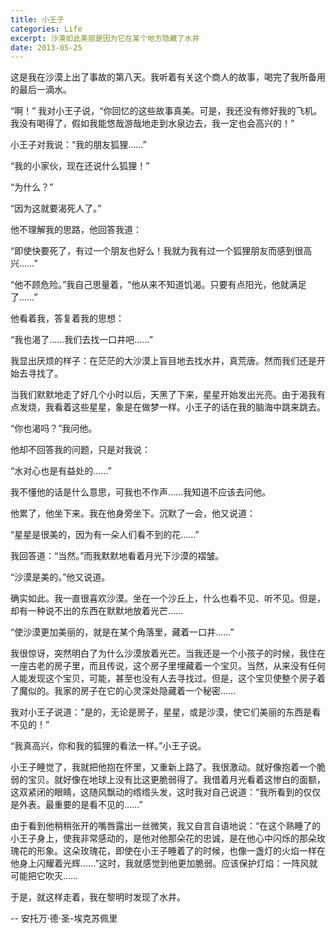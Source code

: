 ```yaml
---
title: 小王子
categories: Life
excerpt: 沙漠如此美丽是因为它在某个地方隐藏了水井
date: 2013-05-25
---
```


这是我在沙漠上出了事故的第八天。我听着有关这个商人的故事，喝完了我所备用的最后一滴水。

“啊！” 我对小王子说，“你回忆的这些故事真美。可是，我还没有修好我的飞机。我没有喝得了，假如我能悠哉游哉地走到水泉边去，我一定也会高兴的！”

小王子对我说：“我的朋友狐狸……”

“我的小家伙，现在还说什么狐狸！”

“为什么？”

“因为这就要渴死人了。”

他不理解我的思路，他回答我道：

“即使快要死了，有过一个朋友也好么！我就为我有过一个狐狸朋友而感到很高兴……”

“他不顾危险。”我自己思量着，“他从来不知道饥渴。只要有点阳光，他就满足了……”

他看着我，答复着我的思想：

“我也渴了……我们去找一口井吧……”

我显出厌烦的样子：在茫茫的大沙漠上盲目地去找水井，真荒唐。然而我们还是开始去寻找了。

当我们默默地走了好几个小时以后，天黑了下来，星星开始发出光亮。由于渴我有点发烧，我看着这些星星，象是在做梦一样。小王子的话在我的脑海中跳来跳去。

“你也渴吗？”我问他。

他却不回答我的问题，只是对我说：

“水对心也是有益处的……”

我不懂他的话是什么意思，可我也不作声……我知道不应该去问他。

他累了，他坐下来。我在他身旁坐下。沉默了一会，他又说道：

“星星是很美的，因为有一朵人们看不到的花……”

我回答道：“当然。”而我默默地看着月光下沙漠的褶皱。

“沙漠是美的。”他又说道。

确实如此。我一直很喜欢沙漠。坐在一个沙丘上，什么也看不见、听不见。但是，却有一种说不出的东西在默默地放着光芒……

“使沙漠更加美丽的，就是在某个角落里，藏着一口井……”

我很惊讶，突然明白了为什么沙漠放着光芒。当我还是一个小孩子的时候，我住在一座古老的房子里，而且传说，这个房子里埋藏着一个宝贝。当然，从来没有任何人能发现这个宝贝，可能，甚至也没有人去寻找过。但是，这个宝贝使整个房子着了魔似的。我家的房子在它的心灵深处隐藏着一个秘密……

我对小王子说道：“是的，无论是房子，星星，或是沙漠，使它们美丽的东西是看不见的！”

“我真高兴，你和我的狐狸的看法一样。”小王子说。

小王子睡觉了，我就把他抱在怀里，又重新上路了。我很激动。就好像抱着一个脆弱的宝贝。就好像在地球上没有比这更脆弱得了。我借着月光看着这惨白的面额，这双紧闭的眼睛，这随风飘动的绺绺头发，这时我对自己说道：“我所看到的仅仅是外表。最重要的是看不见的……”

由于看到他稍稍张开的嘴唇露出一丝微笑，我又自言自语地说：“在这个熟睡了的小王子身上，使我非常感动的，是他对他那朵花的忠诚，是在他心中闪烁的那朵玫瑰花的形象。这朵玫瑰花，即使在小王子睡着了的时候，也像一盏灯的火焰一样在他身上闪耀着光辉……”这时，我就感觉到他更加脆弱。应该保护灯焰：一阵风就可能把它吹灭……

于是，就这样走着，我在黎明时发现了水井。

-- 安托万·德·圣-埃克苏佩里
